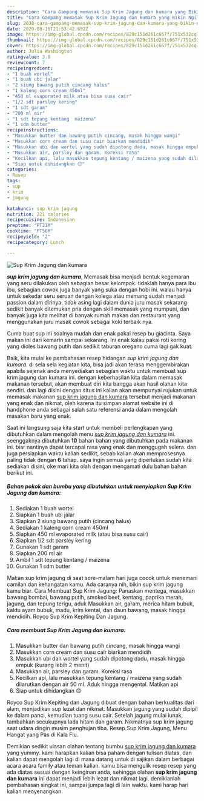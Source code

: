 ```yaml
---
description: "Cara Gampang memasak Sup Krim Jagung dan kumara yang Bikin Ngiler"
title: "Cara Gampang memasak Sup Krim Jagung dan kumara yang Bikin Ngiler"
slug: 2038-cara-gampang-memasak-sup-krim-jagung-dan-kumara-yang-bikin-ngiler
date: 2020-08-16T21:53:42.692Z
image: https://img-global.cpcdn.com/recipes/829c151d261c667f/751x532cq70/sup-krim-jagung-dan-kumara-foto-resep-utama.jpg
thumbnail: https://img-global.cpcdn.com/recipes/829c151d261c667f/751x532cq70/sup-krim-jagung-dan-kumara-foto-resep-utama.jpg
cover: https://img-global.cpcdn.com/recipes/829c151d261c667f/751x532cq70/sup-krim-jagung-dan-kumara-foto-resep-utama.jpg
author: Julia Washington
ratingvalue: 3.8
reviewcount: 7
recipeingredient:
- "1 buah wortel"
- "1 buah ubi jalar"
- "2 siung bawang putih cincang halus"
- "1 kaleng corn cream 450ml"
- "450 ml evaporated milk atau bisa susu cair"
- "1/2 sdt parsley kering"
- "1 sdt garam"
- "200 ml air"
- "1 sdt tepung kentang  maizena"
- "1 sdm butter"
recipeinstructions:
- "Masukkan butter dan bawang putih cincang, masak hingga wangi"
- "Masukkan corn cream dan susu cair biarkan mendidih"
- "Masukkan ubi dan wortel yang sudah dipotong dadu, masak hingga empuk (kurang lebih 2 menit)"
- "Masukkan air, parsley dan garam. Koreksi rasa"
- "Kecilkan api, lalu masukkan tepung kentang / maizena yang sudah dilarutkan dengan air 50 ml. Aduk hingga mengental. Matikan api"
- "Siap untuk dihidangkan 😊"
categories:
- Resep
tags:
- sup
- krim
- jagung

katakunci: sup krim jagung 
nutrition: 221 calories
recipecuisine: Indonesian
preptime: "PT21M"
cooktime: "PT56M"
recipeyield: "2"
recipecategory: Lunch

---
```



![Sup Krim Jagung dan kumara](https://img-global.cpcdn.com/recipes/829c151d261c667f/751x532cq70/sup-krim-jagung-dan-kumara-foto-resep-utama.jpg)

<b><i>sup krim jagung dan kumara</i></b>, Memasak bisa menjadi bentuk kegemaran yang seru dilakukan oleh sebagian besar kelompok. tidaklah hanya para ibu ibu, sebagian cowok juga banyak yang suka dengan hobi ini. walau hanya untuk sekedar seru seruan dengan kolega atau memang sudah menjadi passion dalam dirinya. tidak asing lagi dalam dunia juru masak sekarang sedikit banyak ditemukan pria dengan skill memasak yang mumpuni, dan banyak juga kita melihat di banyak rumah makan dan restaurant yang menggunakan juru masak cowok sebagai koki terbaik nya.

Cuma buat sup ini soalnya mudah dan enak pakai resep bu giacinta. Saya makan ini dari kemarin sampai sekarang. Ini enak kalau pakai roti kering yang dioles bawang putih dan sedikit taburan oregano cuma lagi gak kuat.

Baik, kita mulai ke pembahasan resep hidangan <i>sup krim jagung dan kumara</i>. di sela sela kegiatan kita, bisa jadi akan terasa menggembirakan apabila sejenak anda menyediakan sebagian waktu untuk membuat sup krim jagung dan kumara ini. dengan keberhasilan kita dalam memasak makanan tersebut, akan membuat diri kita bangga akan hasil olahan kita sendiri. dan lagi disini dengan situs ini kalian akan mempunyai rujukan untuk memasak makanan <u>sup krim jagung dan kumara</u> tersebut menjadi makanan yang enak dan nikmat, oleh karena itu simpan alamat website ini di handphone anda sebagai salah satu referensi anda dalam mengolah masakan baru yang enak.


Saat ini langsung saja kita start untuk membeli perlengkapan yang dibutuhkan dalam mengolah menu <u><i>sup krim jagung dan kumara</i></u> ini. seenggaknya dibutuhkan <b>10</b> bahan bahan yang dibutuhkan pada makanan ini. biar nantinya dapat tercapai rasa yang enak dan menggugah selera. dan juga persiapkan waktu kalian sedikit, sebab kalian akan memprosesnya paling tidak dengan <b>6</b> tahap. saya ingin semua yang diperlukan sudah kita sediakan disini, oke mari kita olah dengan mengamati dulu bahan bahan berikut ini.

<!--inarticleads1-->

##### Bahan pokok dan bumbu yang dibutuhkan untuk menyiapkan Sup Krim Jagung dan kumara:

1. Sediakan 1 buah wortel
1. Siapkan 1 buah ubi jalar
1. Siapkan 2 siung bawang putih (cincang halus)
1. Sediakan 1 kaleng corn cream 450ml
1. Siapkan 450 ml evaporated milk (atau bisa susu cair)
1. Siapkan 1/2 sdt parsley kering
1. Gunakan 1 sdt garam
1. Siapkan 200 ml air
1. Ambil 1 sdt tepung kentang / maizena
1. Gunakan 1 sdm butter


Makan sup krim jagung di saat sore-malam hari juga cocok untuk menemani camilan dan kehangatan kamu. Ada caranya nih, bikin sup krim jagung kamu biar. Cara Membuat Sup Krim Jagung: Panaskan mentega, masukkan bawang bombai, bawang putih, smoked beef, kentang, paprika merah, jagung, dan tepung terigu, aduk Masukkan air, garam, merica hitam bubuk, kaldu ayam bubuk, madu, krim kental, dan daun bawang, masak hingga mendidih. Royco Sup Krim Kepiting Dan Jagung. 

<!--inarticleads2-->

##### Cara membuat Sup Krim Jagung dan kumara:

1. Masukkan butter dan bawang putih cincang, masak hingga wangi
1. Masukkan corn cream dan susu cair biarkan mendidih
1. Masukkan ubi dan wortel yang sudah dipotong dadu, masak hingga empuk (kurang lebih 2 menit)
1. Masukkan air, parsley dan garam. Koreksi rasa
1. Kecilkan api, lalu masukkan tepung kentang / maizena yang sudah dilarutkan dengan air 50 ml. Aduk hingga mengental. Matikan api
1. Siap untuk dihidangkan 😊


Royco Sup Krim Kepiting dan Jagung dibuat dengan bahan berkualitas dari alam, menjadikan sup lezat dan nikmat. Masukkan jagung yang sudah dipipil ke dalam panci, kemudian tuang susu cair. Setelah jagung mulai lunak, tambahkan secukupnya lada hitam dan garam. Nikmatnya sup krim jagung saat udara dingin musim penghujan tiba. Resep Sup Krim Jagung, Menu Hangat yang Pas di Kala Flu. 

Demikian sedikit ulasan olahan tentang bumbu <u>sup krim jagung dan kumara</u> yang yummy. kami harapkan kalian bisa paham dengan tulisan diatas, dan kalian dapat mengolah lagi di masa datang untuk di sajikan dalam berbagai acara acara family atau teman kalian. kamu bisa mengulik resep resep yang ada diatas sesuai dengan keinginan anda, sehingga olahan <b>sup krim jagung dan kumara</b> ini dapat menjadi lebih lezat dan nikmat lagi. demikianlah pembahasan singkat ini, sampai jumpa lagi di lain waktu. kami harap hari kalian menyenangkan.

